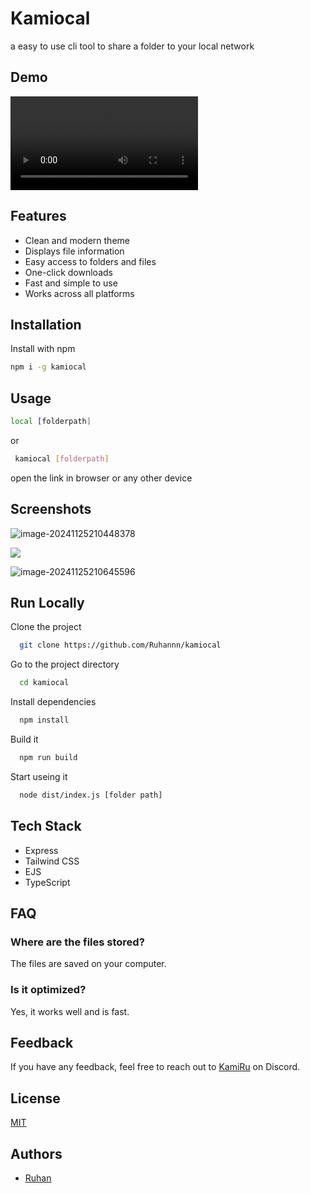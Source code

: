 # Kamiocal

a easy to use cli tool to share a folder to your local network

## Demo

<video  controls>
  <source src="https://utfs.io/f/ixZAMR5Ua6rOmV4gb4Ag8WqJ71vTBkXHsGQedfb90DCVz3Ii" type="video/mp4">
</video>

## Features

- Clean and modern theme
- Displays file information
- Easy access to folders and files
- One-click downloads
- Fast and simple to use
- Works across all platforms

## Installation

Install with npm

```bash
npm i -g kamiocal
```

## Usage

```bash
local [folderpath]
```

or

```bash
 kamiocal [folderpath]
```

open the link in browser or any other device

## Screenshots

![image-20241125210448378](https://s2.loli.net/2024/11/25/yhMcO7PtusJbjni.png)

![](https://s2.loli.net/2024/11/25/SpT7fiC6K5n1lmH.png)

![image-20241125210645596](https://s2.loli.net/2024/11/25/F7VWNPBgaKrEMXZ.png)

## Run Locally

Clone the project

```bash
  git clone https://github.com/Ruhannn/kamiocal
```

Go to the project directory

```bash
  cd kamiocal
```

Install dependencies

```bash
  npm install
```

Build it

```bash
  npm run build
```

Start useing it

```bash
  node dist/index.js [folder path]
```

## Tech Stack

- Express
- Tailwind CSS
- EJS
- TypeScript

## FAQ

### Where are the files stored?

The files are saved on your computer.

### Is it optimized?

Yes, it works well and is fast.

## Feedback

If you have any feedback, feel free to reach out to [KamiRu](https://discord.com/users/819191621676695563) on Discord.

## License

[MIT](https://choosealicense.com/licenses/mit/)

## Authors

- [Ruhan](https://github.com/Ruhannn)
